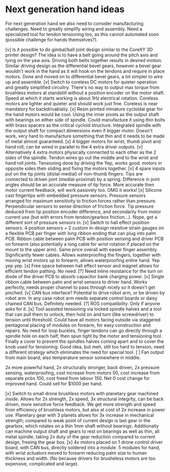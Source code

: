 Next generation hand ideas
==========================

For next generation hand we also need to consider manufacturing challenges. Need to greatly simplify wiring and assembly. Need a specialized tool for tendon tensioning too, as this cannot automated soon (possible challenge for hands themselves?).

[v] Is it possible to do gimbal/ball joint design similar to the CoreXY 3D printer design? The idea is to have a belt going around the pitch axis and tying on the yaw axis. Driving both belts together results in desired motion. Similar driving design as the differential bevel gears, however a bevel gear wouldn't work in the hand as it will hook on the tendons and require in place motors.
Done and moved on to differential bevel gears, a lot simpler to wire up and assemble.
[v] Switch to coreless DC motors for quieter operation and greatly simplified circuitry. There's no way to output max torque from brushless motors at standstill without a position encoder on the motor shaft. Speed at which it starts working is about 1Hz electrical rotation. Coreless motors are lighter and quieter and should work just fine.
Coreless is near mandatory for backdrivabialiy.
[x] Resin printed miniature cycloidal gear for the hand motors would be cool. Using the inner pivots as the output shaft with bearings on either side of spindle. Could manufacture it using thin bolts with brass spacers as the critical cycloid structure. Integrated spindle with the output shaft for compact dimensions even if bigger motor.
Doesn't work, very hard to manufacture something that thin and it needs to be made of metal almost guaranteed.
[x] 4 bigger motors for wrist, thumb pivot and hand roll; can be wired in parallel to the 4 extra driver outputs.
[v] Alternatively 4 extra motors physically connected to each other as the 2 sides of the spindle. Tendon wires go out the middle and to the wrist and hand roll joints. Tensioning done by driving the
Yep, works good.
motors in opposite sides then sliding and fixing the motors together.
[v] 4 spare inputs put on the tip joints (distal-medial) of non-thumb fingers. Tips are connected to driven joint (medial-proximal) by a spring. Difference in joint angles should be an accurate measure of tip force. More accurate then motor current feedback, will work passively too.
OMG it works!
[x] Silicone cast fingertips with embedded pressure sensors. Pressure sensors arranged for maximum sensitivity to friction forces rather than pressure. Perpendicular sensors to sense direction of friction force. Tip pressure deduced from tip position encoder difference, and secondarily from motor current use (but with errors from tendon/gearbox friction...).
Nope, got a different sort of pressure sensors in.
[v] Switch to hall effect position sensors. 4 position sensors + 2 custom in-design resistive strain gauges on a flexible PCB per finger with long ribbon ending that can plug into palm PCB. Ribbon cable between palm PCB with position sensing and driver PCB on forearm (also potentially a long cable for wrist rotation if placed on the mount to the upper arm). Same price overall with easier finger assembly. Significantly fewer cables. Allows waterproofing the fingers, together with moving wrist motors up to forearm, allows waterproofing entire hand.
Yep yep yep.
[x] Free space between hall effect sensor and magnet allows for efficient tendon pathing.
No need.
[?] Need inline resistance for the turn on diode of the driver PCB to absorb capacitor bank charging power.
[v] Single ribbon cable between palm and wrist sensors to driver hand.
Works perfectly, needs proper channel to pass through nicely so it doesn't get pinched.
[v] CAN bus interface? Potential to drive robot arm, or be driven by robot arm. In any case robot arm needs separate control boards or daisy chained CAN bus.
Definitely needed.
[?] ROS compatibility. Only if anyone asks for it.
[x] Tool assisted tensioning via locked spindle halves and a tool that can pull them to unlock, then hold on and turn (like screwdriver) to tension until threshold. Could have all motors facing outside via staggered pentagonal placing of modules on forearm, for easy construction and repairs. No need for loop buckles, finger tendons can go directly through a spindle hole on each half; then spun tight by the motor and tensioning tool. Finally a cover to prevent the spindles halves coming apart and to cover the knob used for tensioning.
Good idea, but meh, still too hard to tension, need a different strategy which eliminates the need for special tool.
[ ] Fan output from main board; also temperature sensor somewhere in middle.


2x more powerful hand, 2x structurally stronger, back driven, 2x pressure sensing, waterproofing, cost increase from motors 50, cost increase from separate pcbs 100, cost freed from labour 150. Net 0 cost change for improved hand. Could sell for $1000 per hand.

[x] Switch to small drone brushless motors with planetary gear machined inside. Allows for 2x strength, 2x speed, 3x structural integrity, can be back driven, more sensitive force feedback. We get more strength and speed from efficiency of brushless motors, but also at cost of 2x increase in power use. Planetary gear with 3 planets allows for 3x increase in mechanical strength; compared to weak point of current design is last gear in the gearbox, which rotates on a thin 1mm shaft without bearings. Additionally can machine output shaft and gears to rest on bearings as well as thin, all metal spindle, taking 2x duty of the gear reduction compared to current design, freeing the gear box.
[x] 4x motors placed on 1 drone control driver board, with CAN bus, directly soldered into a module. 5 modules for hand, with wrist actuators moved to forearm reducing palm size to human thickness and width. (No because drivers for brusheless motors are too expensive, complicated and large).
